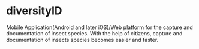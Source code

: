 # diversityID


Mobile Application(Android and later iOS)/Web platform for the capture and documentation of insect species. With the help of citizens, capture and documentation of insects species becomes easier and faster.
